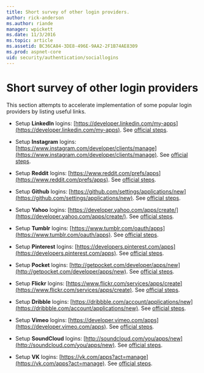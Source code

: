 ```yaml
---
title: Short survey of other login providers.
author: rick-anderson
ms.author: riande
manager: wpickett
ms.date: 11/3/2016
ms.topic: article
ms.assetid: BC36CA84-3DE8-496E-9AA2-2F1B74AE8309
ms.prod: aspnet-core
﻿uid: security/authentication/sociallogins
---
```

# Short survey of other login providers

<a name=security-authentication-other-logins></a>

This section attempts to accelerate implementation of some popular login providers by listing useful links.

* Setup **LinkedIn** logins: [https://developer.linkedin.com/my-apps](https://developer.linkedin.com/my-apps). See [official steps](https://developer.linkedin.com/docs/oauth2).

* Setup **Instagram** logins: [https://www.instagram.com/developer/clients/manage](https://www.instagram.com/developer/clients/manage). See [official steps](https://www.instagram.com/developer/authentication/).

* Setup **Reddit** logins: [https://www.reddit.com/prefs/apps](https://www.reddit.com/prefs/apps). See [official steps](https://github.com/reddit/reddit/wiki/OAuth2-Quick-Start-Example).

* Setup **Github** logins: [https://github.com/settings/applications/new](https://github.com/settings/applications/new). See [official steps](https://developer.github.com/v3/oauth/).

* Setup **Yahoo** logins: [https://developer.yahoo.com/apps/create/](https://developer.yahoo.com/apps/create/). See [official steps](https://developer.yahoo.com/bbauth/user.html).

* Setup **Tumblr** logins: [https://www.tumblr.com/oauth/apps](https://www.tumblr.com/oauth/apps). See [official steps](https://www.tumblr.com/docs/en/api/v2#auth).

* Setup **Pinterest** logins: [https://developers.pinterest.com/apps](https://developers.pinterest.com/apps). See [official steps](https://developers.pinterest.com/docs/api/overview/?).

* Setup **Pocket** logins: [http://getpocket.com/developer/apps/new](http://getpocket.com/developer/apps/new). See [official steps](https://getpocket.com/developer/docs/authentication).

* Setup **Flickr** logins: [https://www.flickr.com/services/apps/create](https://www.flickr.com/services/apps/create). See [official steps](https://www.flickr.com/services/api/auth.oauth.html).

* Setup **Dribble** logins: [https://dribbble.com/account/applications/new](https://dribbble.com/account/applications/new). See [official steps](http://developer.dribbble.com/v1/oauth/).

* Setup **Vimeo** logins: [https://developer.vimeo.com/apps](https://developer.vimeo.com/apps). See [official steps](https://developer.vimeo.com/api/authentication).

* Setup **SoundCloud** logins: [http://soundcloud.com/you/apps/new](http://soundcloud.com/you/apps/new). See [official steps](https://developers.soundcloud.com/blog/we-love-oauth-2).

* Setup **VK** logins: [https://vk.com/apps?act=manage](https://vk.com/apps?act=manage). See [official steps](https://vk.com/pages?oid=-17680044&p=Authorizing_Sites).